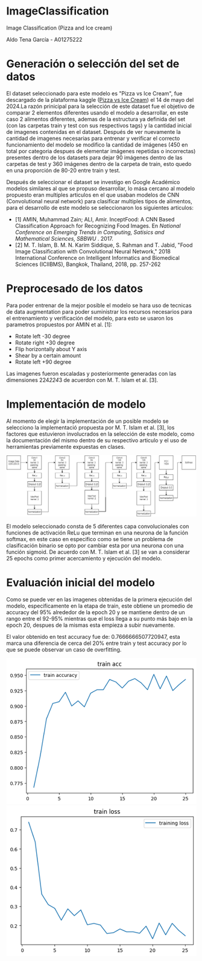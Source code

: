 # ImageClassification

Image Classification (Pizza and Ice cream)

Aldo Tena García - A01275222

# Generación o selección del set de datos

El dataset seleccionado para este modelo es "Pizza vs Ice Cream", fue descargado de la plataforma kaggle ([Pizza vs Ice Cream](https://www.kaggle.com/datasets/hemendrasr/pizza-vs-ice-cream)) el 14 de mayo del 2024.La razón prinicipal para la selección de este dataset fue el objetivo de comparar 2 elementos diferentes usando el modelo a desarrollar, en este caso 2 alimentos diferentes, ademas de la estructura ya definida del set (con las carpetas train y test con sus respectivos tags) y la cantidad inicial de imagenes contenidas en el dataset. Después de ver nuevamente la cantidad de imagenes necesarias para entrenar y verificar el correcto funcionamiento del modelo se modifico la cantidad de imágenes (450 en total por categoria despues de elementar imágenes repetidas o incorrectas) presentes dentro de los datasets para dejar 90 imágenes dentro de las carpetas de test y 360 imágenes dentro de la carpeta de train, esto quedo en una proporción de 80-20 entre train y test.

Después de seleccionar el dataset se investigo en Google Académico modelos similares al que se propuso desarrollar, lo mása cercano al modelo propuesto eran multiples articulos en el que usaban modelos de CNN (Convolutional neural network) para clasificar multiples tipos de alimentos, para el desarrollo de este modelo se seleccionaron los siguientes articulos:

* [1] AMIN, Muhammad Zain; ALI, Amir. InceptFood: A CNN Based Classification Approach for Recognizing Food Images. En  *National Conference on Emerging Trends in Computing, Satisics and Mathematical Sciences, SBBWU* . 2017.
* [2] M. T. Islam, B. M. N. Karim Siddique, S. Rahman and T. Jabid, "Food Image Classification with Convolutional Neural Network," 2018 International Conference on Intelligent Informatics and Biomedical Sciences (ICIIBMS), Bangkok, Thailand, 2018, pp. 257-262

# Preprocesado de los datos

Para poder entrenar de la mejor posible el modelo se hara uso de tecnicas de data augmentation para poder suministrar los recursos necesarios para el entrenamiento y verificación del modelo, para esto se usaron los parametros propuestos por AMIN et al. [1]:

* Rotate left -30 degree
* Rotate right +30 degree
* Flip horizontally about Y axis
* Shear by a certain amount
* Rotate left +90 degree

Las imagenes fueron escaladas y posteriormente generadas con las dimensiones 224*224*3 de acuerdon con M. T. Islam et al. [3].

# Implementación de modelo

Al momento de elegir la implementación de un posible modelo se selecciono la implementació propuesta por M. T. Islam et al. [3], los factores que estuvieron involucrados en la selección de este modelo, como la documentación del mismo dentro de su respectivo articulo y el uso de herramientas previamente expuestas en clases.

![1716532176840](image/README/1716532176840.png "Architecture of proposed Convolutional Neural Network Model")

El modelo seleccionado consta de 5 diferentes capa convolucionales con funciones de activación ReLu que terminan en una neurona de la función softmax, en este caso en especifico como se tiene un problema de clasificación binario se opto por cambiar esta por una neurona con una función sigmoid. De acuerdo con M. T. Islam et al. [3] se van a considerar 25 epochs como primer acercamiento y ejecución del modelo.

# Evaluación inicial del modelo

Como se puede ver en las imagenes obtenidas de la primera ejecución del modelo, especificamente en la etapa de train, este obtiene un promedio de accuracy del 95% alrededor de la epoch 20 y se mantiene dentro de un rango entre el 92-95% mientras que el loss llega a su punto más bajo en la epoch 20, despues de la mismas esta empieza a subir nuevamente.

El valor obtenido en test accuracy fue de: 0.7666666507720947, esta marca una diferencia de cerca del 20% entre train y test accuracy por lo que se puede observar un caso de overfitting.

![1716532887381](image/README/1716532887381.png)![1716532898405](image/README/1716532898405.png)
